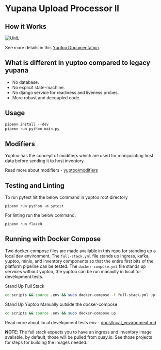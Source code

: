 # Yupana Upload Processor II

## How it Works

![UML](https://www.plantuml.com/plantuml/png/VLF1Rjim3BtxAmJlkXRhslKG344FMuvhWNM7eIaCMgOJRRBaaNIwBCY_JvGRD6cHw1BalIVoyL6-OG6IeVE5EF5eVlwukx-zDNSKBJAxi30p7vyA38bUczw3j96wyw7t4Pfp224EmU8nVWNUDI0kXg874cTT3q7CUkWbnZUNN5WbADBwV1bPKcz2veEBozeLnpoSJSUo4zFnelWM1GsvnL9CR8_wdfXDIVXdG9RADUN4b53RvkBZvLNvVXvAi3R9HF4FUYuosfCBwiShhjfFrnbdzmyLqj_AXQfU2_B88AsSpMI3EbcEnEnWbLWGNAJHLTCwZsO7P7QWtAmUx6-KIlyfMbzV9TTZYfa6nZseOg4KOfPsAD20G99jjlEmBSQiNZBx4f-2HiC6o2xT2arBiPk7xvTcxFhcnjU_Gc253M4VIGnxPv7pjLsD0dp21sjrZoQTrpNk2GBhOenk_51p-bdaBMVzuQPtbJVbyxWFcx9Lctdol8mr2tPLJr5ppl3sKObTmselhCynLNO1V9NQLRyuXkcsGCyf7d1-8Dop_F1EtyXizgZUZtq7htnxRFTjdtwEBrMKUZPG9Z-XAKwdTJPTrcviVPFKG-V_0m00 "Yuptoo Processing Flow")

See  more details in this [Yuptoo Documentation](https://inscope.corp.redhat.com/docs/default/Component/yuptoo/).

## What is different in yuptoo compared to legacy yupana
- No database.
- No explicit state-machine.
- No django service for readiness and liveness probes.
- More robust and decoupled code.

## Usage

```python
pipenv install --dev
pipenv run python main.py
```

## Modifiers
Yuptoo has the concept of modifiers which are used for manipulating host data before sending it to host inventory.

Read more about modifiers - [yuptoo/modifiers](https://github.com/RedHatInsights/yuptoo/tree/main/yuptoo/modifiers)

## Testing and Linting

To run pytest hit the below command in yuptoo root directory
```
pipenv run python -m pytest
```

For linting run the below command.
```
pipenv run flake8
```

## Running with Docker Compose

Two docker-compose files are made available in this repo for standing up a local dev environment. The `full-stack.yml` file stands up ingress, kafka, yuptoo, minio, and inventory components so that the entire first bits of the platform pipeline can be tested. The `docker-compose.yml` file stands up services without yuptoo, the yuptoo can be run manaully in local for development tests.

Stand Up Full Stack

```sh
cd scripts && source .env && sudo docker-compose -f full-stack.yml up
```

Stand Up Yuptoo Manually outside the docker-compose

```sh
cd scripts && source .env && sudo docker-compose up
```
Read more about local development tests env - [docs/local_environment.md](https://github.com/RedHatInsights/yuptoo/tree/main/docs/local_environment.md)


**NOTE**: The full stack expects you to have an ingress and inventory image available, by default, those will be pulled from quay.io. See those projects for steps for building the images needed.
